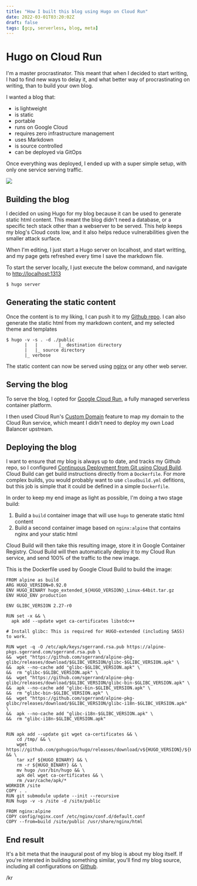 ```yaml
---
title: "How I built this blog using Hugo on Cloud Run"
date: 2022-03-01T03:20:02Z
draft: false
tags: [gcp, serverless, blog, meta]
---
```

# Hugo on Cloud Run

I'm a master procrastinator. This meant that when I decided to start writing, I had to find new ways to delay it, and what better way of procrastinating on writing, than to build your own blog.

I wanted a blog that:
- is lightweight
- is static
- portable
- runs on Google Cloud
- requires zero infrastructure management
- uses Markdown
- is source controlled
- can be deployed via GitOps

Once everything was deployed, I ended up with a super simple setup, with only one service serving traffic. 

![](/img/hugo-on-run.png)

## Building the blog
I decided on using Hugo for my blog because it can be used to generate static html content. This meant the blog didn't need a database, or a specific tech stack other than a webserver to be served. This help keeps my blog's Cloud costs low, and it also helps reduce vulnerabilities given the smaller attack surface.

When I'm editing, I just start a Hugo server on localhost, and start writting, and my page gets refreshed every time I save the markdown file.

To start the server locally, I just execute the below command, and navigate to [http://localhost:1313](http://localhost:1313)

`$ hugo server`

## Generating the static content
Once the content is to my liking, I can push it to my [Github repo](https://github.com/kkr16/blog). I can also generate the static html from my markdown content, and my selected theme and templates

```
$ hugo -v -s . -d ./public
       |   |        |_ destination directory
       |   |_ source directory
       |_ verbose
```
The static content can now be served using [nginx](https://nginx.com) or any other web server.

## Serving the blog
To serve the blog, I opted for [Google Cloud Run](https://cloud.google.com/run), a fully managed serverless container platform.

I then used Cloud Run's [Custom Domain](https://cloud.google.com/run/docs/mapping-custom-domains#run) feature to map my domain to the Cloud Run service, which meant I didn't need to deploy my own Load Balancer upstream.

## Deploying the blog
I want to ensure that my blog is always up to date, and tracks my Github repo, so I configured [Continuous Deployment from Git using Cloud Build](https://cloud.google.com/run/docs/continuous-deployment-with-cloud-build). Cloud Build can get build instructions directly from a `Dockerfile`. For more complex builds, you would probably want to use `cloudbuild.yml` defitions, but this job is simple that it could be defined in a simple `Dockerfile`.

In order to keep my end image as light as possible, I'm doing a two stage build:
1. Build a `build` container image that will use `hugo` to generate static html content
2. Build a second container image based on `nginx:alpine` that contains nginx and your static html

Cloud Build will then take this resulting image, store it in Google Container Registry. Cloud Build will then automatically deploy it to my Cloud Run service, and send 100% of the traffic to the new image. 

This is the Dockerfile used by Google Cloud Build to build the image:
```
FROM alpine as build
ARG HUGO_VERSION=0.92.0
ENV HUGO_BINARY hugo_extended_${HUGO_VERSION}_Linux-64bit.tar.gz
ENV HUGO_ENV production

ENV GLIBC_VERSION 2.27-r0

RUN set -x && \
  apk add --update wget ca-certificates libstdc++

# Install glibc: This is required for HUGO-extended (including SASS) to work.

RUN wget -q -O /etc/apk/keys/sgerrand.rsa.pub https://alpine-pkgs.sgerrand.com/sgerrand.rsa.pub \
&&  wget "https://github.com/sgerrand/alpine-pkg-glibc/releases/download/$GLIBC_VERSION/glibc-$GLIBC_VERSION.apk" \
&&  apk --no-cache add "glibc-$GLIBC_VERSION.apk" \
&&  rm "glibc-$GLIBC_VERSION.apk" \
&&  wget "https://github.com/sgerrand/alpine-pkg-glibc/releases/download/$GLIBC_VERSION/glibc-bin-$GLIBC_VERSION.apk" \
&&  apk --no-cache add "glibc-bin-$GLIBC_VERSION.apk" \
&&  rm "glibc-bin-$GLIBC_VERSION.apk" \
&&  wget "https://github.com/sgerrand/alpine-pkg-glibc/releases/download/$GLIBC_VERSION/glibc-i18n-$GLIBC_VERSION.apk" \
&&  apk --no-cache add "glibc-i18n-$GLIBC_VERSION.apk" \
&&  rm "glibc-i18n-$GLIBC_VERSION.apk"


RUN apk add --update git wget ca-certificates && \
    cd /tmp/ && \
    wget https://github.com/gohugoio/hugo/releases/download/v${HUGO_VERSION}/${HUGO_BINARY} && \
    tar xzf ${HUGO_BINARY} && \
    rm -r ${HUGO_BINARY} && \
    mv hugo /usr/bin/hugo && \
    apk del wget ca-certificates && \
    rm /var/cache/apk/*
WORKDIR /site
COPY . .
RUN git submodule update --init --recursive
RUN hugo -v -s /site -d /site/public

FROM nginx:alpine
COPY config/nginx.conf /etc/nginx/conf.d/default.conf
COPY --from=build /site/public /usr/share/nginx/html
```

## End result
It's a bit meta that the inaugural post of my blog is about my blog itself. If you're intersted in building something similar, you'll find my blog source, including all configurations on [Github](https://github.com/kkr16/blog).

/kr
